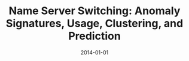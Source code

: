 ---
title: "Name Server Switching: Anomaly Signatures, Usage, Clustering, and Prediction"
collection: publications
permalink: /publication/2014-01-01-Name-Server-Switching-Anomaly-Signatures-Usage-Clustering-and-Prediction
date: 2014-01-01
venue: 'In the proceedings of Information Security Applications - 15th International Workshop, WISA 2014, Jeju Island, Korea, August 25-27, 2014. Revised Selected Papers'
paperurl: 'https://doi.org/10.1007/978-3-319-15087-1\_16'
citation: ' David Mohaisen,  Mansurul Bhuiyan,  Yannis Labrou, &quot;Name Server Switching: Anomaly Signatures, Usage, Clustering, and Prediction.&quot; In the proceedings of Information Security Applications - 15th International Workshop, WISA 2014, Jeju Island, Korea, August 25-27, 2014. Revised Selected Papers, 2014.'
---